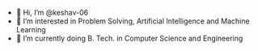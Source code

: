 - 👋 Hi, I’m @keshav-06
- 👀 I’m interested in Problem Solving, Artificial Intelligence and Machine Learning
- 🌱 I’m currently doing B. Tech. in Computer Science and Engineering




<!---
keshav-06/keshav-06 is a ✨ special ✨ repository because its `README.md` (this file) appears on your GitHub profile.
You can click the Preview link to take a look at your changes.
--->
